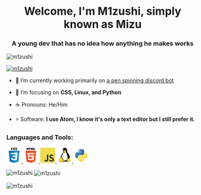 <h1 align="center">Welcome, I'm M1zushi, simply known as Mizu</h1>
<h3 align="center">A young dev that has no idea how anything he makes works</h3>

<p align="left"> <img src="https://komarev.com/ghpvc/?username=m1zushi&label=Profile%20views&color=0e75b6&style=flat" alt="m1zushi" /> </p>

<p align="left"> <a href="https://github.com/ryo-ma/github-profile-trophy"><img src="https://github-profile-trophy.vercel.app/?username=m1zushi&theme=onedark" alt="m1zushi" /></a> </p>

- 🔭 I’m currently working primarily on [a pen spinning discord bot](https://github.com/M1zushi/pen-spinning-discord-bot)

- 🌱 I’m focusing on **CSS, Linux, and Python**

- ☕️ Pronouns: He/Him

- ⚡ Software: **I use Atom, I know it's only a text editor but I still prefer it.**


<h3 align="left">Languages and Tools:</h3>
<p align="left"> <a href="https://www.w3schools.com/css/" target="_blank"> <img src="https://raw.githubusercontent.com/devicons/devicon/master/icons/css3/css3-original-wordmark.svg" alt="css3" width="40" height="40"/> </a> <a href="https://www.w3.org/html/" target="_blank"> <img src="https://raw.githubusercontent.com/devicons/devicon/master/icons/html5/html5-original-wordmark.svg" alt="html5" width="40" height="40"/> </a> <a href="https://developer.mozilla.org/en-US/docs/Web/JavaScript" target="_blank"> <img src="https://raw.githubusercontent.com/devicons/devicon/master/icons/javascript/javascript-original.svg" alt="javascript" width="40" height="40"/> </a> <a href="https://www.linux.org/" target="_blank"> <img src="https://raw.githubusercontent.com/devicons/devicon/master/icons/linux/linux-original.svg" alt="linux" width="40" height="40"/> </a> <a href="https://www.python.org" target="_blank"> <img src="https://raw.githubusercontent.com/devicons/devicon/master/icons/python/python-original.svg" alt="python" width="40" height="40"/> </a> </p>

<p><img align="left" src="https://github-readme-stats.vercel.app/api/top-langs?username=m1zushi&show_icons=true&locale=en&layout=compact" alt="m1zushi" /></p>

<p>&nbsp;<img align="center" src="https://github-readme-stats.vercel.app/api?username=m1zushi&show_icons=true&locale=en" alt="m1zushi" /></p>

<p><img align="center" src="https://github-readme-streak-stats.herokuapp.com/?user=m1zushi&" alt="m1zushi" /></p>

